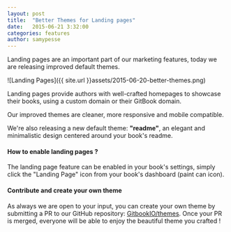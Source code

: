 ```yaml
---
layout: post
title:  "Better Themes for Landing pages"
date:   2015-06-21 3:32:00
categories: features
author: samypesse
---
```


Landing pages are an important part of our marketing features, today we are releasing improved default themes.

<!-- more -->

![Landing Pages]({{ site.url }}assets/2015-06-20-better-themes.png)

Landing pages provide authors with well-crafted homepages to showcase their books, using a custom domain or their GitBook domain.

Our improved themes are cleaner, more responsive and mobile compatible.

We're also releasing a new default theme: **"readme"**, an elegant and minimalistic design centered around your book's readme.

#### How to enable landing pages ?

The landing page feature can be enabled in your book's settings, simply click the "Landing Page" icon from your book's dashboard (paint can icon).

#### Contribute and create your own theme

As always we are open to your input, you can create your own theme by submitting a PR to our GitHub repository: [GitbookIO/themes](https://github.com/GitbookIO/themes). Once your PR is merged, everyone will be able to enjoy the beautiful theme you crafted !
